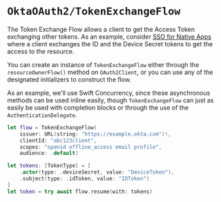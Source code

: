 # ``OktaOAuth2/TokenExchangeFlow``

The Token Exchange Flow allows a client to get the Access Token exchanging other tokens. As an example, consider [SSO for Native Apps](https://developer.okta.com/docs/guides/configure-native-sso/main/#native-sso-flow) where a client exchanges the ID and the Device Secret tokens to get the access to the resource.

You can create an instance of  ``TokenExchangeFlow`` either through the `resourceOwnerFlow()` method on `OAuth2Client`, or you can use any of the designated initializers to construct the flow.

As an example, we'll use Swift Concurrency, since these asynchronous methods can be used inline easily, though ``TokenExchangeFlow`` can just as easily be used with completion blocks or through the use of the `AuthenticationDelegate`.

```swift
let flow = TokenExchangeFlow(
    issuer: URL(string: "https://example.okta.com")!,
    clientId: "abc123client",
    scopes: "openid offline_access email profile",
    audience: .default)

let tokens: [TokenType] = [
    .actor(type: .deviceSecret, value: "DeviceToken"),
    .subject(type: .idToken, value: "IDToken")
]
let token = try await flow.resume(with: tokens)
```
